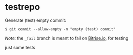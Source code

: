 testrepo
========


Generate (test) empty commit:

    $ git commit --allow-empty -m "empty (test) commit"


*Note:* the `_fail` branch is meant to fail on [Bitrise.io](https://www.bitrise.io), for testing

just some tests
